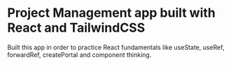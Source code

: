 # Project Management app built with React and TailwindCSS

Built this app in order to practice React fundamentals like useState, useRef, forwardRef, createPortal and component thinking.
